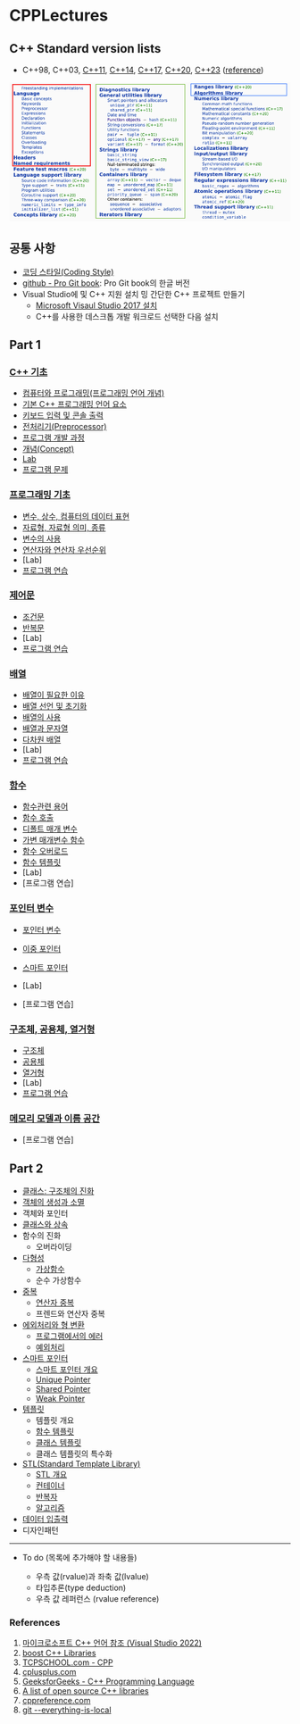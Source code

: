 
# CPPLectures

## C++ Standard version lists

* C++98, C++03, [C++11](https://en.cppreference.com/w/cpp/11), [C++14](https://en.cppreference.com/w/cpp/14), [C++17](https://en.cppreference.com/w/cpp/17), [C++20](https://en.cppreference.com/w/cpp/20), [C++23](https://en.cppreference.com/w/cpp/23) ([reference](https://en.cppreference.com/w/))

![img](./CPP_기능.png)


## 공통 사항

* [코딩 스타일(Coding Style)](./CodingStyle.md)
* [github - Pro Git book](https://git-scm.com/book/ko/v2): Pro Git book의 한글 버전
* Visual Studio에 및 C++ 지원 설치 밍 간단한 C++ 프로젝트 만들기
    - [Microsoft Visaul Studio 2017 설치](https://docs.microsoft.com/ko-kr/cpp/build/vscpp-step-0-installation?view=msvc-150)
    - C++를 사용한 데스크톱 개발 워크로드 선택한 다음 설치

## Part 1

### **[C++ 기초](./CppBasic)**
   - [컴퓨터와 프로그래밍(프로그래밍 언어 개념)](./CppBasic/ProgrammingLanguage.md)
   - [기본 C++ 프로그래밍 언어 요소](./CppBasic/Basic.md) 
   - [키보드 입력 및 콘솔 출력](./CppBasic/InOut.md)
   - [전처리기(Preprocessor)](./CppBasic/Preprocessor.md)
   - [프로그램 개발 과정](./CppBasic/ProgramDev.md)
   - [개념(Concept)](./CppBasic/Concept.md)
   - [Lab](./CppBasic/Labs.md)
   - [프로그램 문제](./CppBasic/Problems.md)

### **[프로그래밍 기초](./BasicProgramming)**
   - [변수, 상수, 컴퓨터의 데이터 표현](./BasicProgramming/Data_and_Variables.md)  
   - [자료형, 자료형 의미, 종류](./BasicProgramming/DataType.md)
   - [변수의 사용](./BasicProgramming/VariableUsage.md)
   - [연산자와 연산자 우선순위](./BasicProgramming/Operators.md)
   - [Lab]
   - [프로그램 연습](./BasicProgramming/Problems.md)

### **[제어문](./Control)**
   - [조건문](./Control/condition.md)
   - [반복문](./Control/Iteration.md)
   - [Lab]
   - [프로그램 연습](./Control/Problems.md)

### **[배열](./Array)**
   - [배열이 필요한 이유](./Array/whyArray.md)
   - [배열 선언 및 초기화](./Array/Declaration_Initializaion.md)
   - [배열의 사용](./Array/AccessArrayElements.md)
   - [배열과 문자열](./Array/charArray.md)
   - [다차원 배열](./Array/multiDimArray.md)
   - [Lab]
   - [프로그램 연습](./Array/Problems.md)

### **[함수](./Function)**
   - [함수관련 용어](./Function/Concept.md)
   - [함수 호출](./Function/functionCall.md)
   - [디폴트 매개 변수](./Function/defaultArgumentr.md)
   - [가변 매개변수 함수](./Function/variadic.md)
   - [함수 오버로드](./Function/overload.md)
   - [함수 템플릿](./Template/functionTemplate.md)
   - [Lab]
   - [프로그램 연습]

### **[포인터 변수](./Pointer)**
   - [포인터 변수](./Pointer/PointerVariables.md)
   - [이중 포인터](./Pointer/DoublePointer.md)
   - [스마트 포인터](./SmartPointer)

   - [Lab]
   - [프로그램 연습]
 
   
### **[구조체, 공용체, 열거형](./Struct)**
   - [구조체](./Struct/Struct.md)
   - [공용체](./Struct/Union.md)
   - [열거형](./Struct/Enum.md)
   - [Lab]
   - [프로그램 연습](./Struct/Problems.md)

### [메모리 모델과 이름 공간](./MemoryModelAndNameSpace)
   - [프로그램 연습]

## Part 2

* [클래스: 구조체의 진화](./Class)
* [객체의 생성과 소멸](./Class/constructor_destructor.md) 
* 객체와 포인터
* [클래스와 상속](./Inheritance)
* 함수의 진화
   - 오버라이딩
* [다형성](./Polymorphism)
   - [가상함수](./Polymorphism/VirtualFunction.md)
   - 순수 가상함수
* [중복](./Overload)
   - [연산자 중복](./Overload/OperatorOverload.md)
   - 프렌드와 연산자 중복
* [에외처리와 형 변환](./Exception)
   - [프로그램에서의 에러](./Exception/)
   - [예외처리](./Exception/Exception.md)
* [스마트 포인터](./SmartPointer)
   - [스마트 포인터 개요](./SmartPointer/SmartPointer.md)
   - [Unique Pointer](./SmartPointer/unique_ptr.md)
   - [Shared Pointer](./SmartPointer/shared_ptr.md)
   - [Weak Pointer](./SmartPointer/weak_ptr.md)
* [템플릿](./Template)
   - 템플릿 개요
   - [함수 템플릿](./Template/functionTemplate.md)
   - [클래스 템플릿](./Template/classTemplate.md)
   - 클래스 템플릿의 특수화
* [STL(Standard Template Library)](./STL)
   - [STL 개요](./STL/STL_Intro.md)
   - [컨테이너](./STL/Container.md)
   - [반복자](./STL/Iterator.md)
   - [알고리즘](./algorithm.md)
* [데이터 입출력](./InputOutput)
* 디자인패턴

-------------------------------
* To do (목록에 추가해야 할 내용들)

 	- 우측 값(rvalue)과 좌축 값(lvalue)
 	- 타입추론(type deduction)
 	- 우측 값 레퍼런스 (rvalue reference)


### References

1. [마이크로소프트 C++ 언어 참조 (Visual Studio 2022)](https://docs.microsoft.com/ko-kr/cpp/cpp/cpp-language-reference?view=msvc-170)
2. [boost C++ Libraries](https://www.boost.org/)
3. [TCPSCHOOL.com - CPP](http://tcpschool.com/cpp/intro)
4. [cplusplus.com](http://www.cplusplus.com/)
5. [GeeksforGeeks - C++ Programming Language](https://www.geeksforgeeks.org/c-plus-plus/)
6. [A list of open source C++ libraries](https://en.cppreference.com/w/cpp/links/libs)
7. [cppreference.com](https://en.cppreference.com/)
8. [git --everything-is-local](https://git-scm.com/)

